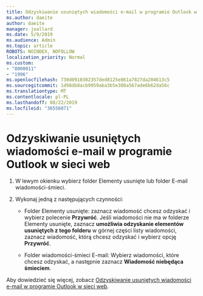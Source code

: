 ```yaml
---
title: Odzyskiwanie usuniętych wiadomości e-mail w programie Outlook w sieci web
ms.author: daeite
author: daeite
manager: joallard
ms.date: 5/9/2019
ms.audience: Admin
ms.topic: article
ROBOTS: NOINDEX, NOFOLLOW
localization_priority: Normal
ms.custom:
- "8000011"
- "1996"
ms.openlocfilehash: 730d0910302357ded8125e861a7827da204613c5
ms.sourcegitcommit: 1d98db8acb9959aba3b5e308a567ade6b62da56c
ms.translationtype: MT
ms.contentlocale: pl-PL
ms.lasthandoff: 08/22/2019
ms.locfileid: "36556071"
---
```

# <a name="recover-deleted-email-in-outlook-on-the-web"></a>Odzyskiwanie usuniętych wiadomości e-mail w programie Outlook w sieci web

1. W lewym okienku wybierz folder Elementy usunięte lub folder E-mail wiadomości-śmieci.

2. Wykonaj jedną z następujących czynności:

    - Folder Elementy usunięte: zaznacz wiadomość chcesz odzyskać i wybierz polecenie **Przywróć**. Jeśli wiadomości nie ma w folderze Elementy usunięte, zaznacz **umożliwia odzyskanie elementów usuniętych z tego folderu** w górnej części listy wiadomości, zaznacz wiadomość, którą chcesz odzyskać i wybierz opcję **Przywróć**.

    - Folder wiadomości-śmieci E-mail: Wybierz wiadomości, które chcesz odzyskać, a następnie zaznacz **Wiadomość niebędąca śmieciem**.

Aby dowiedzieć się więcej, zobacz [Odzyskiwanie usuniętych wiadomości e-mail w programie Outlook w sieci web](https://support.office.com/article/a8ca78ac-4721-4066-95dd-571842e9fb11).